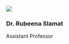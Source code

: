 [![](https://giki.edu.pk/wp-content/uploads/2025/05/women-414x450.png)](https://giki.edu.pk/wp-content/uploads/2025/05/women.png)
### Dr. Rubeena Slamat
Assistant Professor
